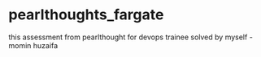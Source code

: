 # pearlthoughts_fargate
this assessment from pearlthought for devops trainee solved by myself - momin huzaifa
